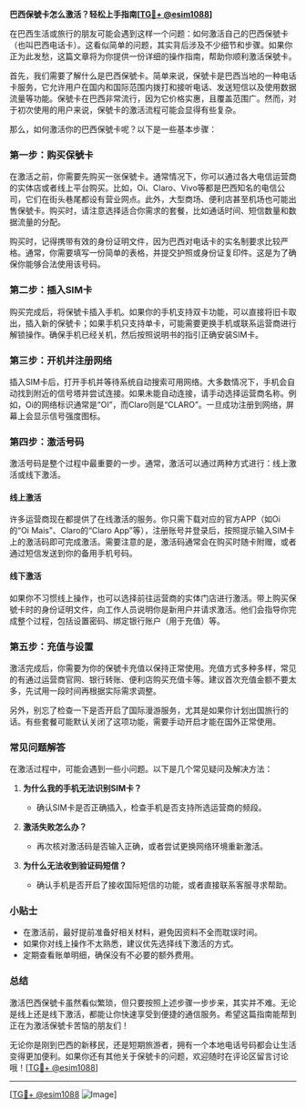 **巴西保號卡怎么激活？轻松上手指南[[TG💪+ @esim1088](https://t.me/s/esim1088)]**

在巴西生活或旅行的朋友可能会遇到这样一个问题：如何激活自己的巴西保號卡（也叫巴西电话卡）。这看似简单的问题，其实背后涉及不少细节和步骤。如果你正为此发愁，这篇文章将为你提供一份详细的操作指南，帮助你顺利激活保號卡。

首先，我们需要了解什么是巴西保號卡。简单来说，保號卡是巴西当地的一种电话卡服务，它允许用户在国内和国际范围内拨打和接听电话、发送短信以及使用数据流量等功能。保號卡在巴西非常流行，因为它价格实惠，且覆盖范围广。然而，对于初次使用的用户来说，保號卡的激活流程可能会显得有些复杂。

那么，如何激活你的巴西保號卡呢？以下是一些基本步骤：

### **第一步：购买保號卡**
在激活之前，你需要先购买一张保號卡。通常情况下，你可以通过各大电信运营商的实体店或者线上平台购买。比如，Oi、Claro、Vivo等都是巴西知名的电信公司，它们在街头巷尾都设有营业网点。此外，大型商场、便利店甚至机场也可能出售保號卡。购买时，请注意选择适合你需求的套餐，比如通话时间、短信数量和数据流量的分配。

购买时，记得携带有效的身份证明文件，因为巴西对电话卡的实名制要求比较严格。通常，你需要填写一份简单的表格，并提交护照或身份证复印件。这是为了确保你能够合法使用该号码。

### **第二步：插入SIM卡**
购买完成后，将保號卡插入手机。如果你的手机支持双卡功能，可以直接将旧卡取出，插入新的保號卡；如果手机只支持单卡，可能需要更换手机或联系运营商进行解锁操作。确保手机已经关机，然后按照说明书的指引正确安装SIM卡。

### **第三步：开机并注册网络**
插入SIM卡后，打开手机并等待系统自动搜索可用网络。大多数情况下，手机会自动找到附近的信号塔并尝试连接。如果未能自动连接，请手动选择运营商名称。例如，Oi的网络标识通常是“OI”，而Claro则是“CLARO”。一旦成功注册到网络，屏幕上会显示信号强度图标。

### **第四步：激活号码**
激活号码是整个过程中最重要的一步。通常，激活可以通过两种方式进行：线上激活或线下激活。

#### **线上激活**
许多运营商现在都提供了在线激活的服务。你只需下载对应的官方APP（如Oi的“Oi Mais”、Claro的“Claro App”等），注册账号并登录后，按照提示输入SIM卡上的激活码即可完成激活。需要注意的是，激活码通常会在购买时随卡附赠，或者通过短信发送到你的备用手机号码。

#### **线下激活**
如果你不习惯线上操作，也可以选择前往运营商的实体门店进行激活。带上购买保號卡时的身份证明文件，向工作人员说明你是新用户并请求激活。他们会指导你完成整个过程，包括设置密码、绑定银行账户（用于充值）等。

### **第五步：充值与设置**
激活完成后，你需要为你的保號卡充值以保持正常使用。充值方式多种多样，常见的有通过运营商官网、银行转账、便利店购买充值卡等。建议首次充值金额不要太多，先试用一段时间再根据实际需求调整。

另外，别忘了检查一下是否开启了国际漫游服务，尤其是如果你计划出国旅行的话。有些套餐可能默认关闭了这项功能，需要手动开启才能在国外正常使用。

### **常见问题解答**
在激活过程中，可能会遇到一些小问题。以下是几个常见疑问及解决方法：

1. **为什么我的手机无法识别SIM卡？**
   - 确认SIM卡是否正确插入，检查手机是否支持所选运营商的频段。
   
2. **激活失败怎么办？**
   - 再次核对激活码是否输入正确，或者尝试更换网络环境重新激活。
   
3. **为什么无法收到验证码短信？**
   - 确认手机是否开启了接收国际短信的功能，或者直接联系客服寻求帮助。

### **小贴士**
- 在激活前，最好提前准备好相关材料，避免因资料不全而耽误时间。
- 如果你对线上操作不太熟悉，建议优先选择线下激活的方式。
- 定期查看账单明细，确保没有不必要的额外费用。

### **总结**
激活巴西保號卡虽然看似繁琐，但只要按照上述步骤一步步来，其实并不难。无论是线上还是线下激活，都能让你快速享受到便捷的通信服务。希望这篇指南能帮到正在为激活保號卡苦恼的朋友们！

无论你是刚到巴西的新移民，还是短期旅游者，拥有一个本地电话号码都会让生活变得更加便利。如果你还有其他关于保號卡的问题，欢迎随时在评论区留言讨论哦！[[TG💪+ @esim1088](https://t.me/s/esim1088)]

---

[[TG💪+ @esim1088](https://t.me/s/esim1088) ![Image](https://i.postimg.cc/4NQfJmqS/Snipaste-2025-05-13-00-14-12.png)]